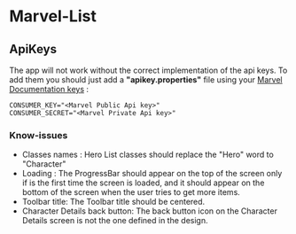 # Marvel-List

## ApiKeys
The app will not work without the correct implementation of the api keys. To add them you should just add a **"apikey.properties"** file using your [Marvel Documentation keys](https://developer.marvel.com/account) :

```
CONSUMER_KEY="<Marvel Public Api key>"
CONSUMER_SECRET="<Marvel Private Api key>"
```

### Know-issues

- Classes names : Hero List classes should replace the "Hero" word to "Character"
- Loading : The ProgressBar should appear on the top of the screen only if is the first time the screen is loaded, and it should appear on the bottom of the screen when the user tries to get more items.
- Toolbar title: The Toolbar title should be centered.
- Character Details back button: The back button icon on the Character Details screen is not the one defined in the design.
